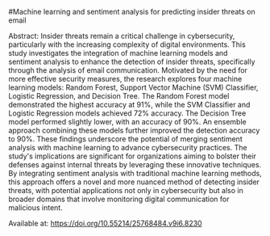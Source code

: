 #Machine learning and sentiment analysis for predicting insider threats on email

Abstract:
Insider threats remain a critical challenge in cybersecurity, particularly with the increasing complexity of digital environments.
This study investigates the integration of machine learning models and sentiment analysis to enhance the detection of insider threats,
specifically through the analysis of email communication. Motivated by the need for more effective security measures, the research explores four machine learning models:
Random Forest, Support Vector Machine (SVM) Classifier, Logistic Regression, and Decision Tree.
The Random Forest model demonstrated the highest accuracy at 91%, while the SVM Classifier and Logistic Regression models achieved 72% accuracy.
The Decision Tree model performed slightly lower, with an accuracy of 90%. An ensemble approach combining these models further improved the detection accuracy to 90%.
These findings underscore the potential of merging sentiment analysis with machine learning to advance cybersecurity practices.
The study's implications are significant for organizations aiming to bolster their defenses against internal threats by leveraging these innovative techniques.
By integrating sentiment analysis with traditional machine learning methods, this approach offers a novel and more nuanced method of detecting insider threats,
with potential applications not only in cybersecurity but also in broader domains that involve monitoring digital communication for malicious intent.

Available at: https://doi.org/10.55214/25768484.v9i6.8230
